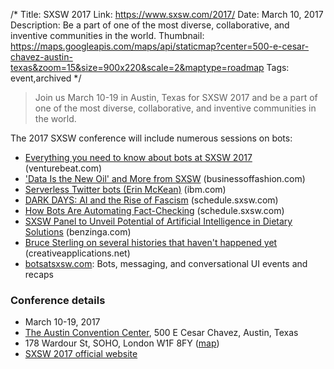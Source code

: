 /*
Title: SXSW 2017
Link: https://www.sxsw.com/2017/
Date: March 10, 2017
Description: Be a part of one of the most diverse, collaborative, and inventive communities in the world.
Thumbnail: https://maps.googleapis.com/maps/api/staticmap?center=500-e-cesar-chavez-austin-texas&zoom=15&size=900x220&scale=2&maptype=roadmap
Tags: event,archived
*/

> Join us March 10-19 in Austin, Texas for SXSW 2017 and be a part of one of the most diverse, collaborative, and inventive communities in the world.

The 2017 SXSW conference will include numerous sessions on bots:

- [Everything you need to know about bots at SXSW 2017](http://venturebeat.com/2017/02/18/everything-you-need-to-know-about-bots-at-sxsw-2017/) (venturebeat.com)
- ['Data Is the New Oil' and More from SXSW](https://www.businessoffashion.com/articles/fashion-tech/data-is-the-new-oil-and-more-from-sxsw) (businessoffashion.com)
- [Serverless Twitter bots (Erin McKean)](https://www.ibm.com/design/sxsw/) (ibm.com)
- [DARK DAYS: AI and the Rise of Fascism](http://schedule.sxsw.com/2017/events/PP93821) (schedule.sxsw.com)
- [How Bots Are Automating Fact-Checking](http://schedule.sxsw.com/2017/events/PP60752) (schedule.sxsw.com)
- [SXSW Panel to Unveil Potential of Artificial Intelligence in Dietary Solutions](https://www.benzinga.com/pressreleases/17/03/p9152799/sxsw-panel-to-unveil-potential-of-artificial-intelligence-in-dietary-so) (benzinga.com)
- [Bruce Sterling on several histories that haven't happened yet](http://www.creativeapplications.net/news/bruce-sterling-on-several-histories-that-havent-happened-yet/) (creativeapplications.net)
- [botsatsxsw.com](http://www.botsatsxsw.com/): Bots, messaging, and conversational UI events and recaps

### Conference details

- March 10-19, 2017
- [The Austin Convention Center](https://www.austinconventioncenter.com/), 500 E Cesar Chavez, Austin, Texas
- 178 Wardour St, SOHO, London W1F 8FY ([map](https://www.google.com/maps/dir/Current+Location/500-e-cesar-chavez-austin-texas))
- [SXSW 2017 official website](https://www.sxsw.com/2017/)

